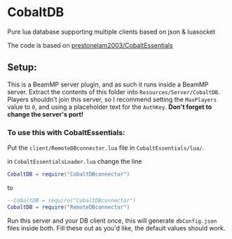 # CobaltDB
Pure lua database supporting multiple clients based on json & luasocket

The code is based on [prestonelam2003/CobaltEssentials](https://github.com/prestonelam2003/CobaltEssentials/)

## Setup:

This is a BeamMP server plugin, and as such it runs inside a BeamMP server. Extract the contents of this folder into `Resources/Server/CobaltDB`. Players shouldn't join this server, so I recommend setting the `MaxPlayers` value to `0`, and using a placeholder text for the `AuthKey`. **Don't forget to change the server's port!**

### To use this with CobaltEssentials:
Put the `client/RemoteDBconnector.lua` file in `CobaltEssentials/lua/`.
<!--
Put the `client/CobaltDB.lua` file in `CobaltEssentials/`, this is just a dummy file preventing a luasocket related crash.
-->

in `CobaltEssentialsLoader.lua` change the line
```lua
CobaltDB = require("CobaltDBconnector")
```

to

```lua
--CobaltDB = require("CobaltDBconnector")
CobaltDB = require("RemoteDBconnector")
```

Run this server and your DB client once, this will generate `dbConfig.json` files inside both. Fill these out as you'd like, the default values should work.
